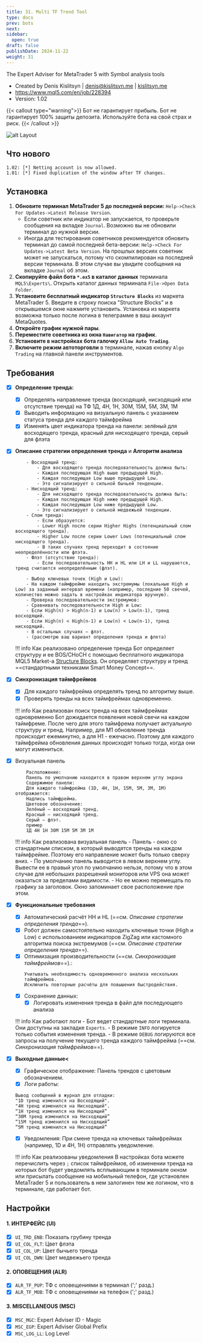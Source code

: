 ```yaml
---
title: 31. Multi TF Trend Tool
type: docs
prev: bots
next: 
sidebar:
  open: true
draft: false
publishDate: 2024-11-22
weight: 31
---
```

The Expert Adviser for MetaTrader 5 with Symbol analysis tools

* Created by Denis Kislitsyn | denis@kislitsyn.me | [kislitsyn.me](https://kislitsyn.me)
* https://www.mql5.com/en/job/228394
* Version: 1.02

{{< callout type="warning">}}
Бот не гарантирует прибыль. Бот не гарантирует 100% защиты депозита. Используйте бота на свой страх и риск.
{{< /callout >}}

![alt Layout](UM001.%20Layout.png)    

## Что нового

```
1.02: [*] Netting account is now allowed.
1.01: [*] Fixed duplication of the window after TF changes.
```

## Установка

1. **Обновите терминал MetaTrader 5 до последней версии:** `Help->Check For Updates->Latest Release Version`. 
    - Если советник или индикатор не запускается, то проверьте сообщения на вкладке `Journal`. Возможно вы не обновили терминал до нужной версии.
    - Иногда для тестирования советников рекомендуется обновить терминал до самой последней бета-версии: `Help->Check For Updates->Latest Beta Version`. На прошлых версиях советник может не запускаться, потому что скомпилирован на последней версии терминала. В этом случае вы увидите сообщения на вкладке `Journal` об этом.
2. **Скопируйте файл бота `*.ex5` в каталог данных** терминала `MQL5\Experts\`. Открыть каталог данных терминала `File->Open Data Folder`.
3. **Установите бесплатный индикатор `Structure Blocks`** из маркета MetaTrader 5. Введите в строку поиска "Structure Blocks" и в открывшемся окне нажмите установить. Установка из маркета возможна только после логина в телеграмме в ваш аккаунт MetaQuotes.
8. **Откройте график нужной пары**.
9. **Переместите советника из окна `Навигатор` на график**.
10. **Установите в настройках бота галочку `Allow Auto Trading`**.
11. **Включите режим автоторговли** в терминале, нажав кнопку `Algo Trading` на главной панели инструментов.

## Требования

- [x] **Определение тренда:**
    - [x] Определять направление тренда (восходящий, нисходящий или отсутствие тренда) на ТФ 1Д, 4Н, 1Н, 30М, 15М, 5М, 3М, 1М 
    - [x] Выводить информацию на визуальную панель с указанием статуса тренда для каждого таймфрейма
    - [x] Изменять цвет индикатора тренда на панели: зелёный для восходящего тренда, красный для нисходящего тренда, серый для флэта
- [x] **Описание стратегии определения тренда** и **Алгоритм анализа**
    ```
        - Восходящий тренд:
            - Для восходящего тренда последовательность должна быть:
            - Каждая последующая High выше предыдущей High.
            - Каждая последующая Low выше предыдущей Low.
            - Это сигнализирует о сильной бычьей тенденции.
        - Нисходящий тренд:
            - Для нисходящего тренда последовательность должна быть:
            - Каждая последующая High ниже предыдущей High.
            - Каждая последующая Low ниже предыдущей Low.
            - Это сигнализирует о сильной медвежьей тенденции.
        - Слом тренда:
            - Если образуется:
            - Lower High после серии Higher Highs (потенциальный слом восходящего тренда).
            - Higher Low после серии Lower Lows (потенциальный слом нисходящего тренда).
            - В таких случаях тренд переходит в состояние неопределённости или флэта.
        - Флэт (отсутствие тренда):
            - Если последовательность HH и HL или LH и LL нарушается, тренд считается неопределённым (флэт).

        - Выбор ключевых точек (High и Low):
        - На каждом таймфрейме находить экстремумы (локальные High и Low) за заданный интервал времени (например, последние 50 свечей, количество можно задать в настройках индикатора вручную).
        - Проверка последовательности экстремумов:
        - Сравнивать последовательности High и Low:
        - Если High(n) > High(n-1) и Low(n) > Low(n-1), тренд восходящий.
        - Если High(n) < High(n-1) и Low(n) < Low(n-1), тренд нисходящий.
        - В остальных случаях — флэт.
        - (рассмотрю ваш вариант определения тренда и флета)
    ```
    !!! info Как реализовано определение тренда
        Бот определяет структуру и ее BOS/CHoCH с помощью бесплатного индикатора MQL5 Market-а [Structure Blocks](https://www.mql5.com/en/market/product/115943). Он определяет структуру и тренд ==стандартными техниками Smart Money Concept==.

- [x] **Синхронизация таймфреймов**
    - [x] Для каждого таймфрейма определять тренд по алгоритму выше.
    - [x] Проверять тренды на всех таймфреймах одновременно.

    !!! info Как реализован поиск тренда на всех таймфреймах одновременно
        Бот дожидается появления новой свечи на каждом таймфреме. После чего для этого таймфрема получает актуальную структуру и тренд. Например, для M1 обновление тренда происходит ежеминутно, а для H1 - ежечасно. Поэтому для каждого таймфрейма обновления данных происходят только тогда, когда они могут измениться.

- [x] Визуальная панель
    ```
        Расположение:
        Панель по умолчанию находится в правом верхнем углу экрана
        Содержимое панели:
        Для каждого таймфрейма (1D, 4H, 1H, 15M, 5M, 3М, 1M) отображается:
        Надпись таймфрейма.
        Цветовое обозначение:
        Зелёный — восходящий тренд.
        Красный — нисходящий тренд.
        Серый — флэт.
        пример 
        1Д 4Н 1Н 30М 15М 5М 3М 1М
    ```
    !!! info Как реализована визуальная панель
        - Панель - окно со стандартным списком, в который выводятся тренды на каждом таймфрейме. Поэтому его направление может быть только сверху вниз.
        - По умолчанию панель выводится в левом верхнем углу. Вывести ее в правый угол по умолчанию нельзя, потому что в этом случае для небольших разрешений мониторов или VPS она может оказаться за пределами видимости.
        - Но ее можно перемещать по графику за заголовок. Окно запоминает свое расположение при этом.


-  [x] **Функциональные требования**
    - [x] Автоматический расчёт HH и HL (==см. *Описание стратегии определения тренда*==).
    - [x] Робот должен самостоятельно находить ключевые точки (High и Low) с использованием индикаторов ZigZag или кастомного алгоритма поиска экстремумов (==см. *Описание стратегии определения тренда*==).
    - [x] Оптимизация производительности (==см. *Синхронизация таймфреймов*==).:
        ```
        Учитывать необходимость одновременного анализа нескольких таймфреймов.
        Исключить повторные расчёты для повышения быстродействия.
        ```
    - [x] Сохранение данных:
        - [x] Логировать изменения тренда в файл для последующего анализа

    !!! info Как работают логи
        - Бот ведет стандартные логи терминала. Они доступны на закладке `Experts`. 
        - В режиме `INFO` логируется только события изменения тренда.
        - В режиме `DEBUG` логируются все запросы на получение текущего тренда каждого таймфрейма (==см. *Синхронизация таймфреймов*==).
        
- [x] **Выходные данные<**
    - [x] Графическое отображение: Панель трендов с цветовым обозначением.
    - [x] Логи работы:
    ```
    Вывод сообщений в журнал для отладки:
    "1D тренд изменился на Восходящий".
    "4H тренд изменился на Нисходящий".
    “1Н тренд изменился на Нисходящий”
    “30М тренд изменился на Нисходящий”
    “15М тренд изменился на Нисходящий”
    “5М тренд изменился на Нисходящий”
    ```
    - [x] Уведомления: При смене тренда на ключевых таймфреймах (например, 1D и 4H, 1Н) отправлять уведомление.
    
    !!! info Как реализованы уведомления
        В настройках бота можете перечислить через `;` список таймфреймов, об изменении тренда на которых бот будет уведомлять всплывающим в терминале окном или присылать сообщение на мобильный телефон, где установлен MetaTrader 5 и пользователь в нем залогинен тем же логином, что в терминале, где работает бот.

## Настройки



#### 1. ИНТЕРФЕЙС (UI)
- [x] `UI_TRD_ENB`: Показать грубину тренда
- [x] `UI_COL_FLT`: Цвет флэта
- [x] `UI_COL_UP`: Цвет бычьего тренда
- [x] `UI_COL_DWN`: Цвет медвежьего тренда

#### 2. ОПОВЕЩЕНИЯ (ALR)
- [x] `ALR_TF_PUP`: ТФ с оповещениями в терминал (';' разд.)
- [x] `ALR_TF_MOB`: ТФ с оповещениями на телефон (';' разд.)
       
#### 3. MISCELLANEOUS (MSC)
- [x] `MSC_MGC`: Expert Adviser ID - Magic
- [x] `MSC_EGP`: Expert Adviser Global Prefix
- [x] `MSC_LOG_LL`: Log Level